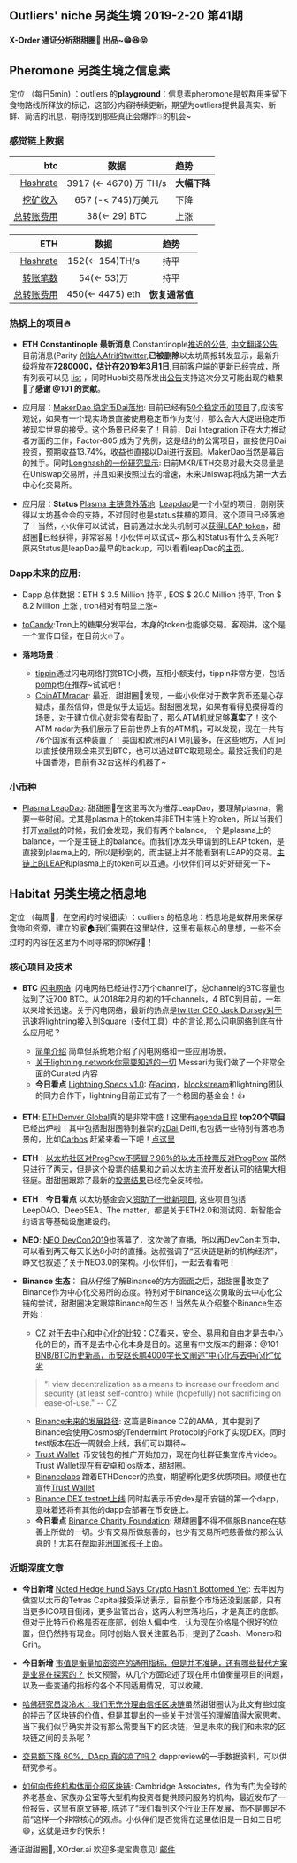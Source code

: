 

## Outliers' niche 另类生境 2019-2-20 第41期

#### X-Order 通证分析甜甜圈🍩 出品~😁😆😝 


## Pheromone 另类生境之信息素
定位 （每日5min)  ：outliers 的**playground**：信息素pheromone是蚁群用来留下食物路线所释放的标记，这部分内容持续更新，期望为outliers提供最真实、新鲜、简洁的讯息，期待找到那些真正会爆炸💥的机会~
 
### 感觉链上数据 

| btc | 数据 | 趋势|
|---:|:--:|:--|
| [Hashrate](https://www.blockchain.com/charts/hash-rate)| 3917 (<- 4670) 万 TH/s| **大幅下降**|
| [挖矿收入](https://www.blockchain.com/charts/miners-revenue) | 657 (-< 745)万美元 | 下降|
| [总转账费用](https://www.blockchain.com/charts/transaction-fees) | 38(<- 29) BTC | 上涨 |



|ETH | 数据 | 趋势|
|--:|:--:|:--:|
|[Hashrate](https://etherscan.io/chart/hashrate)| 152(<- 154)TH/s| 持平|
|[转账笔数](https://etherscan.io/chart/tx)|54(<- 53)万|持平|
|[总转账费用](https://etherscan.io/chart/transactionfee)| 450(<- 4475) eth| **恢复通常值**|



### 热锅上的项目🔥
- **ETH Constantinople 最新消息** Constantinople[推迟的公告](https://blog.ethereum.org/2019/01/15/security-alert-ethereum-constantinople-postponement/), [中文翻译公告](https://ethfans.org/posts/security-alert-ethereum-constantinople-postponement), 目前消息(Parity [创始人Afri的twitter](https://twitter.com/5chdn/status/1086285718710816768),**已被删除**以太坊周报转发显示，最新升级将放在**7280000，估计在2019年3月1日**,目前客户端的更新已经完成，所有列表可以见 [list](https://www.reddit.com/r/ethereum/comments/ao2bee/constantinople_hard_fork_on_february_27_thats/) ，同时Huobi交易所发出[公告](https://twitter.com/huobiglobal/status/1098535864919945216?s=21)支持这次分叉可能出现的糖果🍬了**感谢 @101 的贡献**。


- 应用层：[MakerDao 稳定币Dai落地](https://medium.com/fluidity/factor-805-introducing-dai-into-security-tokens-a02a98f69cd9): 目前已经有[50个稳定币的项目](https://stablecoinindex.com/projects)了,应该客观说，如果有一个现实场景直接使用稳定币作为支付，那么会大大促进稳定币被现实世界的接受。这个场景已经来了！目前，Dai Integration 正在大力推动者方面的工作，Factor-805 成为了先例，这是纽约的公寓项目，直接使用Dai投资，预期收益13.74%，收益也直接以Dai进行返回。MakerDao当然是幕后的推手。同时[Longhash的一份研究显示](https://www.longhash.com/news/the-explosion-of-uniswap-and-the-future-of-decentralized-exchanges): 目前MKR/ETH交易对最大交易量是在Uniswap交易所，并且如果按照过去的增速，未来Uniswap将成为第一大去中心化交易所。

- 应用层：**Status** [Plasma 主链意外落地](https://mainnet.leapdao.org/): [Leapdao](https://leapdao.org/)是一个小型的项目，刚刚获得以太坊基金会的支持，不过同时也是status扶植的项目。这个项目已经落地了！当然，小伙伴可以试试，目前通过水龙头机制可以[获得LEAP token](https://mainnet.leapdao.org/faucet)，甜甜圈🍩已经获得，非常容易！小伙伴可以试试~ 那么和Status有什么关系呢? 原来Status是leapDao最早的backup，可以看看leapDao的[主页](https://leapdao.org/)。

### Dapp未来的应用: 
- Dapp 总体数据：ETH $ 3.5 Million 持平 , EOS $ 20.0 Million 持平, Tron $ 8.2 Million 上涨 , tron相对有明显上涨~  

- [toCandy](https://tocandy.com/):Tron上的糖果分发平台，本身的token也能够交易。客观讲，这个是一个宣传口径，在目前火🔥了。

- **落地场景**：
	- [tippin](https://tippin.me/)通过闪电网络打赏BTC小费，互相小额支付，tippin非常方便，包括[pomp](https://twitter.com/APompliano/status/1098378183697752064)也在推荐~试试吧！
	- [CoinATMradar](https://coinatmradar.com/): 最近，甜甜圈🍩发现，一些小伙伴对于数字货币还是心存疑虑，虽然信仰，但是似乎太遥远。甜甜圈发现，如果有看得见摸得着的场景，对于建立信心就非常有帮助了，那么ATM机就足够**真实**了！这个ATM radar为我们展示了目前世界上有的ATM机，可以发现，现在一共有76个国家有这种装置了！美国和欧洲的ATM机最多，在这些地方，人们可以直接使用现金来买到BTC，也可以通过BTC取现现金。最接近我们的是中国香港，目前有32台这样的机器了~

### 小币种
- [Plasma LeapDao](https://mainnet.leapdao.org/): 甜甜圈🍩在这里再次为推荐LeapDao，要理解plasma，需要一些时间。尤其是plasma上的token并非ETH主链上的token，所以当我们打开[wallet](https://mainnet.leapdao.org/wallet)的时候，我们会发现，我们有两个balance,一个是plasma上的balance，一个是主链上的balance。而我们水龙头申请到的LEAP token，是直接到plasma上的，所以是秒到的，而主链上并不能看到有LEAP的交易。[主链上的LEAP](https://etherscan.io/token/0x78230e69d6e6449db1e11904e0bd81c018454d7a#balances)和plasma上的token可以互通。小伙伴们可以好好研究一下~




## Habitat 另类生境之栖息地
定位 （每周🍵，在空闲的时候细读) ：outliers 的栖息地：栖息地是蚁群用来保存食物和资源，建立的家🏠我们需要在这里站住，这里有最核心的思想，一些不会过时的内容在这里为不同寻常的你保存🌲！

### 核心项目及技术

- **BTC** [闪电网络](https://p2sh.info/dashboard/db/lightning-network?orgId=1&from=1529230731350&to=1549966731350): 闪电网络已经进行3万个channel了，总channel的BTC容量也达到了近700 BTC。从2018年2月的初的1千channels，4 BTC到目前，一年以来增长迅速。关于闪电网络，最新的热点是[twitter CEO Jack Dorsey对于迅速将lightning接入到Square（支付工具）中的言论](https://twitter.com/stephanlivera/status/1094938688377610240),那么闪电网络到底有什么应用呢？
	- [简单介绍](https://medium.com/coinmonks/intro-to-lightning-network-apps-lapps-b548c96ec13f) 简单但系统地介绍了闪电网络和一些应用场景。
	- [关于lightning network你需要知道的一切](https://messari.io/resource/lightning-network) Messari为我们做了一个非常全面的Curated 内容
	- **今日看点** [Lightning Specs v1.0](https://github.com/lightningnetwork/lightning-rfc/releases/tag/v1.0): 在[acinq](https://acinq.co/)，[blockstream](https://blockstream.com/)和lightning团队的同力合作下，lightning目前正式有了一个稳固的基金会！👍

- **ETH**: [ETHDenver Global](https://www.ethdenver.com/)真的是非常丰盛！这里有[agenda日程](https://www.ethdenver.com/schedule/) **top20个项目**已经出炉啦！其中包括甜甜圈特别推崇的[zDai](https://zdai.io/),Delfi,也包括一些特别有落地场景的，比如[Carbos](http://carbos.co/) 赶紧来看一下吧！[点这里](https://twitter.com/EthereumDenver)
- **ETH**：[以太坊社区对ProgPow不感冒？98%的以太币投票反对ProgPow](https://www.8btc.com/article/360718) 虽然只进行了两天，但是这个投票的结果和之前以太坊主流开发者认可的结果大相径庭。甜甜圈跟踪了最新的[投票结果](http://www.progpowcarbonvote.com/)已经完全反转啦。
- **ETH**：**今日看点** 以太坊基金会又[资助了一批新项目](https://blog.ethereum.org/2019/02/21/ethereum-foundation-grants-program-wave-5/), 这些项目包括LeepDAO、DeepSEA、The matter，都是关于ETH2.0和测试网、新智能合约语言等基础设施建设的。

- **NEO**: [NEO DevCon2019](https://devcon.neo.org/)也落幕了，这次做了直播，所以再DevCon主页中，可以看到两天每天长达8小时的直播。达叔强调了“区块链是新的机构经济”，峥文也叙述了关于NEO3.0的架构。小伙伴们，一起去看看吧！

- **Binance 生态**：
自从仔细了解Binance的方方面面之后，甜甜圈🍩改变了Binance作为中心化交易所的态度。特别对于Binance这次勇敢的去中心化公链的尝试，甜甜圈决定跟踪Binance的生态！当然先从介绍整个Binance生态开始：
	- [CZ 对于去中心和中心化的比较](https://www.binance.com/en/blog/301982828007075840/CZ-on-Centralization-Vs-Decentralization)：CZ看来，安全、易用和自由才是去中心化的目的，而不是去中心化本身是目的。这里有中文版本的翻译：@101 [BNB/BTC历史新高，币安赵长鹏4000字长文阐述“中心化与去中心化”优劣](https://mp.weixin.qq.com/s/2zChiAzIlVUCtjxETbzy9g)

	>  "I view decentralization as a means to increase our freedom and security (at least self-control) while (hopefully) not sacrificing on ease-of-use." -- CZ

	- [Binance未来的发展路径](https://www.binance.com/en/blog/300213018722623488/): 这篇是Binance CZ的AMA，其中提到了Binance会使用Cosmos的Tendermint Protocol的Fork了实现DEX。同时test版本在近一周就会上线，我们可以期待~
	- [Trust Wallet](https://trustwallet.com/blog/video-contest): 币安钱包的推广开始加力，现在向社群征集宣传片video。 Trust Wallet现在有安卓和ios版本，甜甜圈。
	- [Binancelabs]([Binancelabs](https://www.binancelabs.co/)) 蹭着ETHDencer的热度，期望孵化更多优质项目。顺便也在宣传[Trust Wallet](https://trustwallet.com/)
	- [Binance DEX testnet上线](http://testnet.binance.org) 同时赵表示币安dex是币安链的第一个dapp，意味着还将有其他的dapp会部署在币安链上。
	- **今日看点** [Binance Charity Foundation](https://twitter.com/BinanceBCF): 甜甜圈🍩不得不佩服Binance在慈善上所做的一切。少有交易所做慈善的，也少有交易所吧慈善做的那么认真的！尤其在[帮助非洲国家孩子](https://twitter.com/BinanceBCF/status/1098557101549465601)上面。


### 近期深度文章

- **今日新增** [Noted Hedge Fund Says Crypto Hasn't Bottomed Yet](https://www.forbes.com/sites/jeffkauflin/2019/02/19/noted-hedge-fund-says-crypto-hasnt-bottomed-yet/amp/): 去年因为做空以太币的Tetras Capital接受采访表示，目前整个市场还没到底部，只有当更多ICO项目倒闭，更多监管出台，这两大利空落地后，才是真正的底部。但对于比特币价格是否在底部，创始人偏中性，认为现在价格是个很好的位置，但仍然持有现金。同时创始人很关注匿名币，提到了Zcash、Monero和Grin。

- **今日新增** [市值是衡量加密资产的通用指标，但是并不准确，还有哪些替代方案是业界在探索的？](https://mp.weixin.qq.com/s/cTGpPtQ-oHjqX_1005-zEw) 长文预警，从几个方面论述了现在用市值衡量项目的问题，以及一些变通的指标的各个不同适用情况，可以收藏。

- [哈佛研究员泼冷水：我们无充分理由信任区块链](https://www.chainnews.com/articles/382135876630.htm)虽然甜甜圈认为此文有些过度的抨击了区块链的价值，但是其提出的一些关于对信任的理解值得大家思考。当下我们似乎确实并没有那么需要当下的区块链，但是未来的我们和未来的区块链之间的关系呢？

- [交易额下降 60%，DApp 真的凉了吗？](https://mp.weixin.qq.com/s/Z90ylxWoMyDxu2anyvWskg) dappreview的一手数据资料，可以供研究参考。

- [如何向传统机构体面介绍区块链](https://www.chainnews.com/articles/028165526696.htm): Cambridge Associates，作为专门为全球的养老基金、家族办公室等大型机构投资者提供顾问服务的机构，最近发布了一份报告，这里有[原文链接](https://www.cambridgeassociates.com/research/cryptoassets-venture-into-the-unknown/), 陈述了“我们看到这个行业正在发展，而不是裹足不前”这样一个非常核心的观点。小伙伴们是否觉得在这里依旧是一日如三日呢😄，这就是进步的快乐！




通证甜甜圈🍩, XOrder.ai 欢迎多提宝贵意见! [邮件](qchen@xorder.ai)
